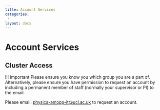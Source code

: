 ```yaml
---
title: Account Services
categories:
 -
layout: docs
---
```


# Account Services

## Cluster Access

!!! important
    Please ensure you know you which group you are a part of. Alternatively, please ensure you have permission to request an account by including a permanent member of staff (normally your supervisor or PI) to the email.

    
Please email: [physics-amopp-it@ucl.ac.uk](mailto:physics-amopp-it@ucl.ac.uk) to request an account.